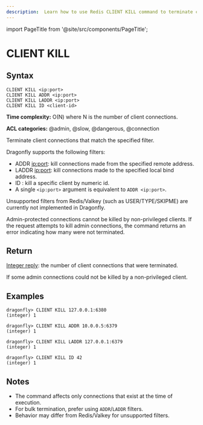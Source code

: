```yaml
---
description:  Learn how to use Redis CLIENT KILL command to terminate client connections by filters.
---
```


import PageTitle from '@site/src/components/PageTitle';

# CLIENT KILL

<PageTitle title="Redis CLIENT KILL Command (Documentation) | Dragonfly" />

## Syntax

    CLIENT KILL <ip:port>
    CLIENT KILL ADDR <ip:port>
    CLIENT KILL LADDR <ip:port>
    CLIENT KILL ID <client-id>

**Time complexity:** O(N) where N is the number of client connections.

**ACL categories:** @admin, @slow, @dangerous, @connection

Terminate client connections that match the specified filter.

Dragonfly supports the following filters:

- ADDR <ip:port>: kill connections made from the specified remote address.
- LADDR <ip:port>: kill connections made to the specified local bind address.
- ID <client-id>: kill a specific client by numeric id.
- A single `<ip:port>` argument is equivalent to `ADDR <ip:port>`.

Unsupported filters from Redis/Valkey (such as USER/TYPE/SKIPME) are currently not implemented in Dragonfly.

Admin-protected connections cannot be killed by non-privileged clients. If the request attempts to kill admin connections, the command returns an error indicating how many were not terminated.

## Return

[Integer reply](https://redis.io/docs/latest/develop/reference/protocol-spec/#integers): the number of client connections that were terminated.

If some admin connections could not be killed by a non-privileged client.

## Examples

```shell
dragonfly> CLIENT KILL 127.0.0.1:6380
(integer) 1

dragonfly> CLIENT KILL ADDR 10.0.0.5:6379
(integer) 1

dragonfly> CLIENT KILL LADDR 127.0.0.1:6379
(integer) 1

dragonfly> CLIENT KILL ID 42
(integer) 1
```

## Notes

- The command affects only connections that exist at the time of execution.
- For bulk termination, prefer using `ADDR`/`LADDR` filters.
- Behavior may differ from Redis/Valkey for unsupported filters.
